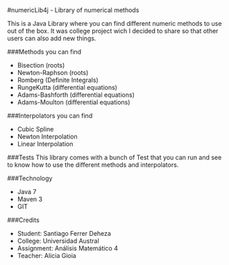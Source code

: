 #numericLib4j - Library of numerical methods

This is a Java Library where you can find different numeric methods to use out of the box. It was college project wich I decided to share so that other users can also add new things.

###Methods you can find
* Bisection (roots)
* Newton-Raphson (roots)
* Romberg (Definite Integrals)
* RungeKutta (differential equations)
* Adams-Bashforth (differential equations)
* Adams-Moulton (differential equations)

###Interpolators you can find
* Cubic Spline
* Newton Interpolation
* Linear Interpolation

###Tests
This library comes with a bunch of Test that you can run and see to know how to use the different methods and interpolators.

###Technology
* Java 7
* Maven 3
* GIT

###Credits
* Student: Santiago Ferrer Deheza
* College: Universidad Austral
* Assignment: Análisis Matemático 4
* Teacher: Alicia Gioia